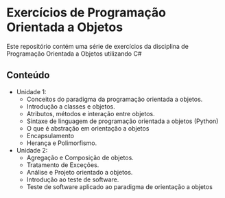# Exercícios de Programação Orientada a Objetos
Este repositório contém uma série de exercícios da disciplina de Programação Orientada a Objetos utilizando C#


## Conteúdo
- Unidade 1:
  * Conceitos do paradigma da programação orientada a objetos.
  * Introdução a classes e objetos.
  * Atributos, métodos e interação entre objetos.
  * Sintaxe de linguagem de programação orientada a objetos (Python)
  * O que é abstração em orientação a objetos
  * Encapsulamento
  * Herança e Polimorfismo.
- Unidade 2:
  * Agregação e Composição de objetos.
  * Tratamento de Exceções.
  * Análise e Projeto orientado a objetos.
  * Introdução ao teste de software.
  * Teste de software aplicado ao paradigma de orientação a objetos
